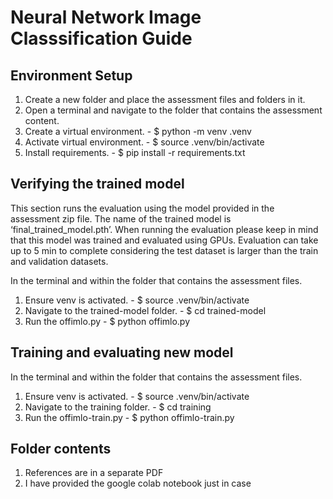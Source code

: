 # Neural Network Image Classsification Guide

## Environment Setup

1. Create a new folder and place the assessment files and folders in it.
2. Open a terminal and navigate to the folder that contains the assessment content.
3. Create a virtual environment. - $ python -m venv .venv
4. Activate virtual environment. - $ source .venv/bin/activate
5. Install requirements. - $ pip install -r requirements.txt 

## Verifying the trained model

This section runs the evaluation using the model provided in the assessment zip file. The name of the trained model is ‘final_trained_model.pth’.
When running the evaluation please keep in mind that this model was trained and evaluated using GPUs.
Evaluation can take up to 5 min to complete considering the test dataset is larger than the train and validation datasets.

In the terminal and within the folder that contains the assessment files.

1. Ensure venv is activated. - $ source .venv/bin/activate
2. Navigate to the trained-model folder. - $ cd trained-model
3. Run the offimlo.py - $ python offimlo.py


## Training and evaluating new model


In the terminal and within the folder that contains the assessment files.

1. Ensure venv is activated. - $ source .venv/bin/activate
2. Navigate to the training folder. - $ cd training
3. Run the offimlo-train.py - $ python offimlo-train.py

## Folder contents

1. References are in a separate PDF
2. I have provided the google colab notebook just in case



